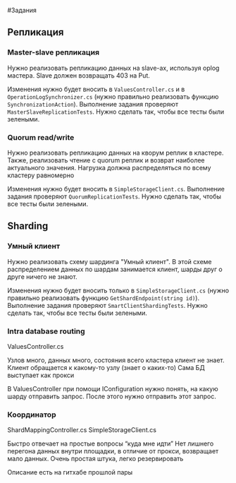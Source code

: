 #Задания

## Репликация

### Master-slave репликация
Нужно реализовать репликацию данных на slave-ах, используя oplog мастера. Slave должен возвращать 403 на Put.

Изменения нужно будет вносить в `ValuesController.cs` и в `OperationLogSynchronizer.cs` (нужно правильно реализовать функцию `SynchronizationAction`).
Выполнение задания проверяют `MasterSlaveReplicationTests`. Нужно сделать так, чтобы все тесты были зелеными.

### Quorum read/write

Нужно реализовать репликацию данных на кворум реплик в кластере. Также, реализовать чтение с quorum реплик и возврат наиболее актуального значения.
Нагрузка должна распределяться по всему кластеру равномерно

Изменения нужно будет вносить в `SimpleStorageClient.cs`.
Выполнение задания проверяют `QuorumReplicationTests`. Нужно сделать так, чтобы все тесты были зелеными.

## Sharding

### Умный клиент
Нужно реализовать схему шардинга "Умный клиент". В этой схеме распределением данных по шардам занимается клиент, шарды друг о друге ничего не знают.

Изменения нужно будет вносить только в `SimpleStorageClient.cs` (нужно правильно реализовать функцию `GetShardEndpoint(string id)`).
Выполнение задания проверяют `SmartClientShardingTests`. Нужно сделать так, чтобы все тесты были зелеными.

### Intra database routing
ValuesController.cs

Узлов много, данных много, состояния всего кластера клиент не знает.
Клиент обращается к какому-то узлу (знает о каких-то)
Сама БД выступает как прокси

В ValuesController при помощи IConfiguration нужно понять, на какую шарду отправить запрос. После этого нужно отправить этот запрос.

### Координатор
ShardMappingController.cs
SimpleStorageClient.cs

Быстро отвечает на простые вопросы “куда мне идти”
Нет лишнего перегона данных внутри площадки, в отличие от прокси, возвращает мало данных.
Очень простая штука, легко резервировать

Описание есть на гитхабе прошлой пары
